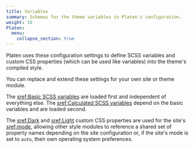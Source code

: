 ```yaml
---
title: Variables
summary: Schemas for the theme variables in Platen's configuration.
weight: 10
Platen:
  menu:
    collapse_section: true
---
```


Platen uses these configuration settings to define SCSS variables and custom CSS properties (which
can be used like variables) into the theme's compiled style.

You can replace and extend these settings for your own site or theme module.

The [sref:Basic SCSS variables] are loaded first and independent of everything else. The
[sref:Calculated SCSS variables] depend on the basic variables and are loaded second.

The [sref:Dark] and [sref:Light] custom CSS properties are used for the site's [sref:mode], allowing
other style modules to reference a shared set of property names depending on the site configuration
or, if the site's mode is set to `auto`, their own operating system preferences.

```section
```

<!-- Reference Links -->
[sref:Basic SCSS variables]: Platen.Site.Theme.Variables.BasicSCSS
[sref:Calculated SCSS variables]: Platen.Site.Theme.Variables.CalculatedSCSS
[sref:Dark]: Platen.Site.Theme.Variables.DarkCSS
[sref:Light]: Platen.Site.Theme.Variables.LightCSS
[sref:mode]: Platen.Site.Theme.Config.Mode
